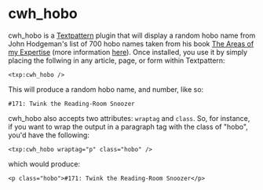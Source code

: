 cwh_hobo
========

cwh_hobo is a [Textpattern](http://textpattern.com) plugin that will display a random hobo name from John Hodgeman's list of 700 hobo names taken from his book [The Areas of my Expertise](https://www.amazon.ca/Areas-Expertise-Instructive-Annotation-2006-09-05/dp/B0163DW6CW/) (more information [here](https://en.wikipedia.org/wiki/The_Areas_of_My_Expertise)). Once installed, you use it by simply placing the follwing in any article, page, or form within Textpattern:

```
<txp:cwh_hobo />
```

This will produce a random hobo name, and number, like so:

```
#171: Twink the Reading-Room Snoozer
```

cwh_hobo also accepts two attributes: `wraptag` and `class`. So, for instance, if you want to wrap the output in a paragraph tag with the class of "hobo", you'd have the following:

```
<txp:cwh_hobo wraptag="p" class="hobo" />
```

which would produce:

```
<p class="hobo">#171: Twink the Reading-Room Snoozer</p>
```
